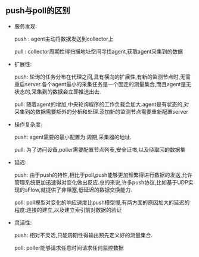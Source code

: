 ## push与poll的区别


- 服务发现:

    push : agent主动将数据发送到collector上

    pull : collector周期性得扫描地址空间寻找agent,获取agent采集到的数据

- 扩展性:

    push: 轮询的任务分布在代理之间,具有横向的扩展性,有新的监测节点时,无需重启server.各个agent最小的采集任务是一个固定的测量集合,而且agent是无状态的,采集到的数据会立即推送出去.

    pull: 随着agent的增加,中央轮询程序的工作负载会加大.agent是有状态的,对采集到的数据需要额外的分析和处理.添加新的监测节点需要重新配置server

- 操作复杂度:

    push: agent需要的最小配置为:周期,采集器的地址.

    
    pull: 为了访问设备,poller需要配置节点列表,安全证书,以及待取回的数据集

- 延迟:

    push: 由于push的特性,相比于poll,push能够更加频繁得进行数据的发送,允许管理系统更加迅速得对变化做出反应.总的来说,许多push协议,比如基于UDP实现的sFlow,就提供了非阻塞,低延迟的数据交换能力.

    poll: poll模型对变化的响应速度比push模型慢,有两方面的原因加大的延迟的程度:连接的建立,以及建立索引前对数据的验证

 - 灵活性:

    push: 相对不灵活,只能周期性得输出预先定义好的测量集合.

    poll: poller能够请求任意时间请求任何监控数据